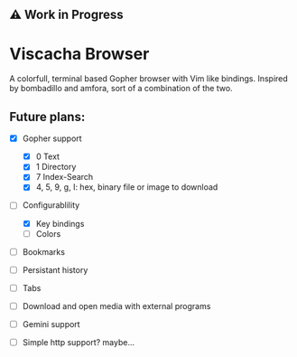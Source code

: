 ## :warning: Work in Progress

# Viscacha Browser
A colorfull, terminal based Gopher browser with Vim like bindings.
Inspired by bombadillo and amfora, sort of a combination of the two.

## Future plans:
- [X] Gopher support
    - [X] 0 Text
    - [X] 1 Directory
    - [X] 7 Index-Search
    - [X] 4, 5, 9, g, I:  hex, binary file or image to download
- [ ] Configurablility
    - [X] Key bindings
    - [ ] Colors
- [ ] Bookmarks
- [ ] Persistant history
- [ ] Tabs
- [ ] Download and open media with external programs
- [ ] Gemini support
- [ ] Simple http support? maybe...

